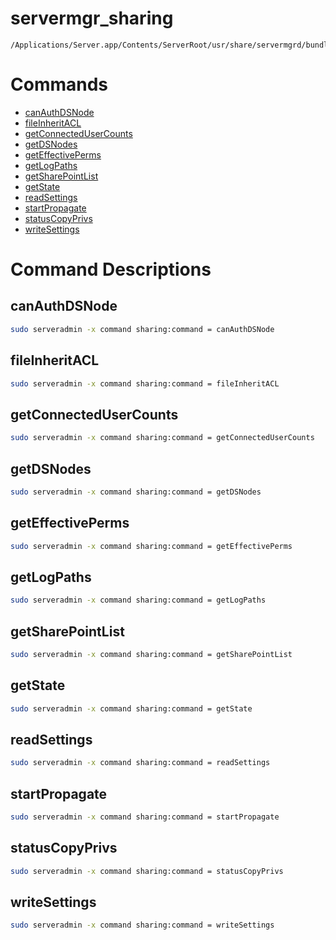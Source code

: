 # servermgr_sharing

```console
/Applications/Server.app/Contents/ServerRoot/usr/share/servermgrd/bundles/servermgr_sharing.bundle/Contents/MacOS/servermgr_sharing
```

# Commands

* [canAuthDSNode](https://github.com/erikberglund/servermgr_commands/blob/master/servermgr_sharing.md#canauthdsnode)
* [fileInheritACL](https://github.com/erikberglund/servermgr_commands/blob/master/servermgr_sharing.md#fileinheritacl)
* [getConnectedUserCounts](https://github.com/erikberglund/servermgr_commands/blob/master/servermgr_sharing.md#getconnectedusercounts)
* [getDSNodes](https://github.com/erikberglund/servermgr_commands/blob/master/servermgr_sharing.md#getdsnodes)
* [getEffectivePerms](https://github.com/erikberglund/servermgr_commands/blob/master/servermgr_sharing.md#geteffectiveperms)
* [getLogPaths](https://github.com/erikberglund/servermgr_commands/blob/master/servermgr_sharing.md#getlogpaths)
* [getSharePointList](https://github.com/erikberglund/servermgr_commands/blob/master/servermgr_sharing.md#getsharepointlist)
* [getState](https://github.com/erikberglund/servermgr_commands/blob/master/servermgr_sharing.md#getstate)
* [readSettings](https://github.com/erikberglund/servermgr_commands/blob/master/servermgr_sharing.md#readsettings)
* [startPropagate](https://github.com/erikberglund/servermgr_commands/blob/master/servermgr_sharing.md#startpropagate)
* [statusCopyPrivs](https://github.com/erikberglund/servermgr_commands/blob/master/servermgr_sharing.md#statuscopyprivs)
* [writeSettings](https://github.com/erikberglund/servermgr_commands/blob/master/servermgr_sharing.md#writesettings)

# Command Descriptions

## canAuthDSNode

```bash
sudo serveradmin -x command sharing:command = canAuthDSNode
```

## fileInheritACL

```bash
sudo serveradmin -x command sharing:command = fileInheritACL
```

## getConnectedUserCounts

```bash
sudo serveradmin -x command sharing:command = getConnectedUserCounts
```

## getDSNodes

```bash
sudo serveradmin -x command sharing:command = getDSNodes
```

## getEffectivePerms

```bash
sudo serveradmin -x command sharing:command = getEffectivePerms
```

## getLogPaths

```bash
sudo serveradmin -x command sharing:command = getLogPaths
```

## getSharePointList

```bash
sudo serveradmin -x command sharing:command = getSharePointList
```

## getState

```bash
sudo serveradmin -x command sharing:command = getState
```

## readSettings

```bash
sudo serveradmin -x command sharing:command = readSettings
```

## startPropagate

```bash
sudo serveradmin -x command sharing:command = startPropagate
```

## statusCopyPrivs

```bash
sudo serveradmin -x command sharing:command = statusCopyPrivs
```

## writeSettings

```bash
sudo serveradmin -x command sharing:command = writeSettings
```


